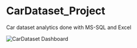 # CarDataset_Project

Car dataset analytics done with MS-SQL and Excel

![CarDataset Dashboard](https://user-images.githubusercontent.com/121145076/208850024-172644ed-498d-4032-8119-3c5847126e9a.JPG)

